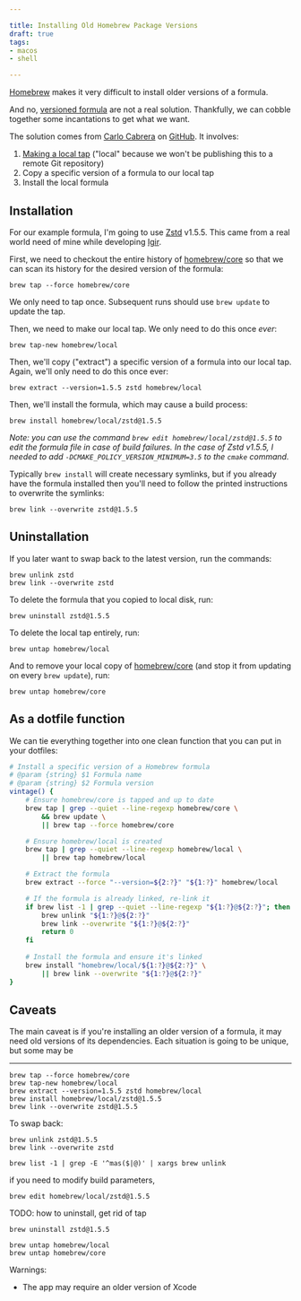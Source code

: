 ```yaml
---

title: Installing Old Homebrew Package Versions
draft: true
tags:
- macos
- shell

---
```


[Homebrew](https://brew.sh/) makes it very difficult to install older versions of a formula.

And no, [versioned formula](https://docs.brew.sh/Versions) are not a real solution. Thankfully, we can cobble together some incantations to get what we want.

The solution comes from [Carlo Cabrera](https://github.com/carlocab) on [GitHub](https://github.com/orgs/Homebrew/discussions/2941#discussioncomment-2155711). It involves:

1. [Making a local tap](https://docs.brew.sh/How-to-Create-and-Maintain-a-Tap) ("local" because we won't be publishing this to a remote Git repository)
2. Copy a specific version of a formula to our local tap
3. Install the local formula

## Installation

For our example formula, I'm going to use [Zstd](https://github.com/facebook/zstd) v1.5.5. This came from a real world need of mine while developing [Igir](https://igir.io/).

First, we need to checkout the entire history of [homebrew/core](https://github.com/Homebrew/homebrew-core) so that we can scan its history for the desired version of the formula:

```shell
brew tap --force homebrew/core
```

We only need to tap once. Subsequent runs should use `brew update` to update the tap.

Then, we need to make our local tap. We only need to do this once _ever_:

```shell
brew tap-new homebrew/local
```

Then, we'll copy ("extract") a specific version of a formula into our local tap. Again, we'll only need to do this once ever:

```shell
brew extract --version=1.5.5 zstd homebrew/local
```

Then, we'll install the formula, which may cause a build process:

```shell
brew install homebrew/local/zstd@1.5.5
```

_Note: you can use the command `brew edit homebrew/local/zstd@1.5.5` to edit the formula file in case of build failures. In the case of Zstd v1.5.5, I needed to add `-DCMAKE_POLICY_VERSION_MINIMUM=3.5` to the `cmake` command._

Typically `brew install` will create necessary symlinks, but if you already have the formula installed then you'll need to follow the printed instructions to overwrite the symlinks:

```shell
brew link --overwrite zstd@1.5.5
```

## Uninstallation

If you later want to swap back to the latest version, run the commands:

```shell
brew unlink zstd
brew link --overwrite zstd
```

To delete the formula that you copied to local disk, run:

```shell
brew uninstall zstd@1.5.5
```

To delete the local tap entirely, run:

```shell
brew untap homebrew/local
```

And to remove your local copy of [homebrew/core](https://github.com/Homebrew/homebrew-core) (and stop it from updating on every `brew update`), run:

```shell
brew untap homebrew/core
```

## As a dotfile function

We can tie everything together into one clean function that you can put in your dotfiles:

```bash
# Install a specific version of a Homebrew formula
# @param {string} $1 Formula name
# @param {string} $2 Formula version
vintage() {
    # Ensure homebrew/core is tapped and up to date
    brew tap | grep --quiet --line-regexp homebrew/core \
        && brew update \
        || brew tap --force homebrew/core

    # Ensure homebrew/local is created
    brew tap | grep --quiet --line-regexp homebrew/local \
        || brew tap homebrew/local

    # Extract the formula
    brew extract --force "--version=${2:?}" "${1:?}" homebrew/local

    # If the formula is already linked, re-link it
    if brew list -1 | grep --quiet --line-regexp "${1:?}@${2:?}"; then
        brew unlink "${1:?}@${2:?}"
        brew link --overwrite "${1:?}@${2:?}"
        return 0
    fi
    
    # Install the formula and ensure it's linked
    brew install "homebrew/local/${1:?}@${2:?}" \
        || brew link --overwrite "${1:?}@${2:?}"
}
```

## Caveats

The main caveat is if you're installing an older version of a formula, it may need old versions of its dependencies. Each situation is going to be unique, but some may be

---

```shell
brew tap --force homebrew/core
brew tap-new homebrew/local
brew extract --version=1.5.5 zstd homebrew/local
brew install homebrew/local/zstd@1.5.5
brew link --overwrite zstd@1.5.5
```

To swap back:

```shell
brew unlink zstd@1.5.5
brew link --overwrite zstd
```

```shell
brew list -1 | grep -E '^mas($|@)' | xargs brew unlink
```

if you need to modify build parameters,

```shell
brew edit homebrew/local/zstd@1.5.5
```

TODO: how to uninstall, get rid of tap

```shell
brew uninstall zstd@1.5.5
```

```shell
brew untap homebrew/local
brew untap homebrew/core
```

Warnings:

- The app may require an older version of Xcode
<!--stackedit_data:
eyJoaXN0b3J5IjpbLTIwODIwOTkzODAsMTUzNTU3MzA5MiwtMT
U0ODY1OTEyLC0xMTU0OTgwMzY1LDM0NTQxMDUyNSw0MzExMTgx
MSwxMjY2OTM5ODEyLC0xMzk1NjUzNjkxLC0xNTc2MDA1NzQzLC
0yMTI0MjE5MzYzLDE5MDA0OTI4NiwtOTIxNjQ2MTQyLC0xNjgw
NTA4NDc3LC0yMDQ2ODc4MDY4LDE4MDI1NTA2Niw5OTY1NzAyNz
QsMTY4MTczNzgwMl19
-->